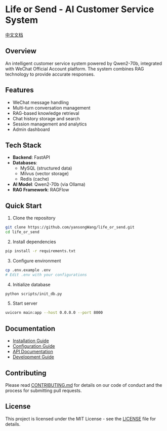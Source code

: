 # Life or Send - AI Customer Service System

[中文文档](README_ZH.md)

## Overview
An intelligent customer service system powered by Qwen2-70b, integrated with WeChat Official Account platform. The system combines RAG technology to provide accurate responses.

## Features
- WeChat message handling
- Multi-turn conversation management
- RAG-based knowledge retrieval
- Chat history storage and search
- Session management and analytics
- Admin dashboard

## Tech Stack
- **Backend**: FastAPI
- **Databases**: 
  - MySQL (structured data)
  - Milvus (vector storage)
  - Redis (cache)
- **AI Model**: Qwen2-70b (via Ollama)
- **RAG Framework**: RAGFlow

## Quick Start
1. Clone the repository
```bash
git clone https://github.com/yansongWang/life_or_send.git
cd life_or_send
```

2. Install dependencies
```bash
pip install -r requirements.txt
```

3. Configure environment
```bash
cp .env.example .env
# Edit .env with your configurations
```

4. Initialize database
```bash
python scripts/init_db.py
```

5. Start server
```bash
uvicorn main:app --host 0.0.0.0 --port 8000
```

## Documentation
- [Installation Guide](INSTALL.md)
- [Configuration Guide](CONFIG.md)
- [API Documentation](docs/api.md)
- [Development Guide](docs/development.md)

## Contributing
Please read [CONTRIBUTING.md](CONTRIBUTING.md) for details on our code of conduct and the process for submitting pull requests.

## License
This project is licensed under the MIT License - see the [LICENSE](LICENSE) file for details.